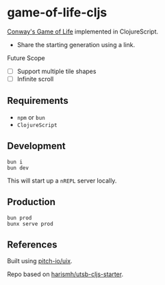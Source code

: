 # game-of-life-cljs

[Conway's Game of Life](https://en.wikipedia.org/wiki/Conway%27s_Game_of_Life) implemented
in ClojureScript.

* Share the starting generation using a link.

Future Scope

- [ ] Support multiple tile shapes 
- [ ] Infinite scroll

## Requirements 

- `npm` or `bun`
- `ClojureScript`

## Development
```shell
bun i
bun dev
```

This will start up a `nREPL` server locally.

## Production 

``` shell
bun prod
bunx serve prod
```

## References

Built using [pitch-io/uix](https://github.com/pitch-io/uix).

Repo based on [harismh/utsb-cljs-starter](https://github.com/harismh/utsb-cljs-starter).

